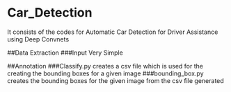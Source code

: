 # Car_Detection
It consists of the codes for Automatic Car Detection for Driver Assistance using Deep Convnets 

##Data Extraction
###Input
Very Simple


##Annotation
###Classify.py creates a csv file which is used for the creating the bounding boxes for a given image
###bounding_box.py creates the bounding boxes for the given image from the csv file generated
